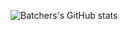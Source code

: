 ![Batchers's GitHub stats](https://github-readme-stats.vercel.app/api?username=anuraghazra&show_icons=true&theme=radical)
